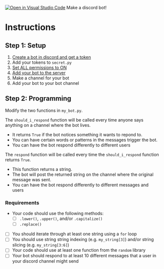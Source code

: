 [![Open in Visual Studio Code](https://classroom.github.com/assets/open-in-vscode-2e0aaae1b6195c2367325f4f02e2d04e9abb55f0b24a779b69b11b9e10269abc.svg)](https://classroom.github.com/online_ide?assignment_repo_id=17886565&assignment_repo_type=AssignmentRepo)
Make a discord bot!

# Instructions  

## Step 1: Setup

1. [Create a bot in discord and get a token](https://web.archive.org/web/20230314183120/https://docs.replit.com/tutorials/python/build-basic-discord-bot-python#creating-a-bot-in-discord-and-getting-a-token)
2. Add your tokens to `secret.py`
2. [Set ALL permissions to ON](https://web.archive.org/web/20230314183120/https://docs.replit.com/tutorials/python/build-basic-discord-bot-python#privileged-gateway-intents)
3. [Add your bot to the server](https://web.archive.org/web/20230314183120/https://docs.replit.com/tutorials/python/build-basic-discord-bot-python#adding-your-discord-bot-to-your-discord-server)
4. Make a channel for your bot
5. Add your bot to your bot channel

## Step 2: Programming

Modify the two functions in `my_bot.py`.

The `should_i_respond` function will be called every time anyone says anything on a channel where the bot lives.

* It returns `True` if the bot notices something it wants to repond to.
* You can have certain words or patterns in the messages trigger the bot.
* You can have the bot respond differently to different users

The `respond` function will be called every time the `should_i_respond` function returns `True`.

* This function returns a string.
* The bot will post the returned string on the channel where the original message was sent.
* You can have the bot respond differently to different messages and users

### Requirements

* Your code should use the following methods:
    * [ ] `.lower()`, `.upper()`, and/or `.capitalize()`
    * [ ] `.replace()`
* [ ] You should iterate through at least one string using a `for` loop
* [ ] You should use string string indexing (e.g. `my_string[3]`) and/or string slicing (e.g. `my_string[3:6]`)
* [ ] Your code should use at least one function from the `random` library
* [ ] Your bot should respond to at least 10 different messages that a user in your discord channel might send
